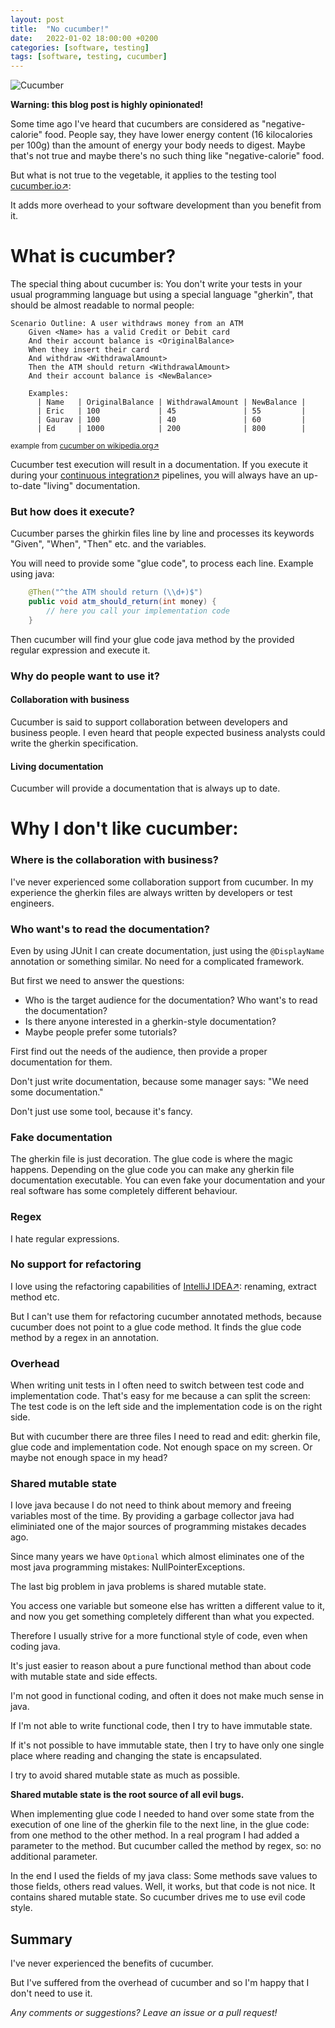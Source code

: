 ```yaml
---
layout: post
title:  "No cucumber!"
date:   2022-01-02 18:00:00 +0200
categories: [software, testing]
tags: [software, testing, cucumber]
---
```



![Cucumber](/assets/cucumber.jpg)

**Warning: this blog post is highly opinionated!**

Some time ago I've heard that cucumbers are considered as "negative-calorie" food.
People say, they have lower energy content (16 kilocalories per 100g) than the amount of energy your body needs to digest.
Maybe that's not true and maybe there's no such thing like "negative-calorie" food.

But what is not true to the vegetable, it applies to the testing tool [cucumber.io&#8599;](https://cucumber.io/):

It adds more overhead to your software development than you benefit from it.

# What is cucumber?

The special thing about cucumber is: You don't write your tests in your usual programming language but using a special language "gherkin", that should be almost readable to normal people:  

```gherkin
Scenario Outline: A user withdraws money from an ATM
    Given <Name> has a valid Credit or Debit card
    And their account balance is <OriginalBalance>
    When they insert their card
    And withdraw <WithdrawalAmount>
    Then the ATM should return <WithdrawalAmount>
    And their account balance is <NewBalance>

    Examples:
      | Name   | OriginalBalance | WithdrawalAmount | NewBalance |
      | Eric   | 100             | 45               | 55         |
      | Gaurav | 100             | 40               | 60         |
      | Ed     | 1000            | 200              | 800        |    
```
<small>example from [cucumber on wikipedia.org&#8599;](https://en.wikipedia.org/wiki/Cucumber_(software))</small>

Cucumber test execution will result in a documentation.
If you execute it during your [continuous integration&#8599;](https://en.wikipedia.org/wiki/Continuous_integration) pipelines, you will always have an up-to-date "living" documentation. 

### But how does it execute?

Cucumber parses the ghirkin files line by line and processes its keywords "Given", "When", "Then" etc. and the variables.

You will need to provide some "glue code", to process each line. Example using java:

```java
    @Then("^the ATM should return (\\d+)$")
    public void atm_should_return(int money) {
        // here you call your implementation code
    }
```
Then cucumber will find your glue code java method by the provided regular expression and execute it.

### Why do people want to use it?

#### Collaboration with business

Cucumber is said to support collaboration between developers and business people.
I even heard that people expected business analysts could write the gherkin specification.

#### Living documentation

Cucumber will provide a documentation that is always up to date.

# Why I don't like cucumber:

### Where is the collaboration with business?

I've never experienced some collaboration support from cucumber. In my experience the gherkin files are always written by developers or test engineers.

### Who want's to read the documentation?

Even by using JUnit I can create documentation, just using the `@DisplayName` annotation or something similar. No need for a complicated framework.

But first we need to answer the questions: 

* Who is the target audience for the documentation? Who want's to read the documentation?
* Is there anyone interested in a gherkin-style documentation? 
* Maybe people prefer some tutorials?

First find out the needs of the audience, then provide a proper documentation for them.

Don't just write documentation, because some manager says: "We need some documentation."

Don't just use some tool, because it's fancy.

### Fake documentation

The gherkin file is just decoration. The glue code is where the magic happens.
Depending on the glue code you can make any gherkin file documentation executable.
You can even fake your documentation and your real software has some completely different behaviour. 

### Regex 

I hate regular expressions. 

### No support for refactoring

I love using the refactoring capabilities of [IntelliJ IDEA&#8599;](https://www.jetbrains.com/idea/): renaming, extract method etc.

But I can't use them for refactoring cucumber annotated methods, because cucumber does not point to a glue code method.
It finds the glue code method by a regex in an annotation.  

### Overhead

When writing unit tests in I often need to switch between test code and implementation code. That's easy for me because a can split the screen: The test code is on the left side and the implementation code is on the right side.

But with cucumber there are three files I need to read and edit: gherkin file, glue code and implementation code. Not enough space on my screen. Or maybe not enough space in my head?

### Shared mutable state

I love java because I do not need to think about memory and freeing variables most of the time. By providing a garbage collector java had eliminiated one of the major sources of programming mistakes decades ago.

Since many years we have `Optional` which almost eliminates one of the most java programming mistakes: NullPointerExceptions.

The last big problem in java problems is shared mutable state.

You access one variable but someone else has written a different value to it, and now you get something completely different than what you expected.

Therefore I usually strive for a more functional style of code, even when coding java.

It's just easier to reason about a pure functional method than about code with mutable state and side effects.

I'm not good in functional coding, and often it does not make much sense in java. 

If I'm not able to write functional code, then I try to have immutable state. 

If it's not possible to have immutable state, then I try to have only one single place where reading and changing the state is encapsulated. 

I try to avoid shared mutable state as much as possible. 

**Shared mutable state is the root source of all evil bugs.**

When implementing glue code I needed to hand over some state from the execution of one line of the gherkin file to the next line, in the glue code: from one method to the other method. In a real program I had added a parameter to the method. But cucumber called the method by regex, so: no additional parameter. 

In the end I used the fields of my java class: Some methods save values to those fields, others read values. 
Well, it works, but that code is not nice. It contains shared mutable state.
So cucumber drives me to use evil code style. 

## Summary

I've never experienced the benefits of cucumber.

But I've suffered from the overhead of cucumber and so I'm happy that I don't need to use it.








*Any comments or suggestions? Leave an issue or a pull request!*

